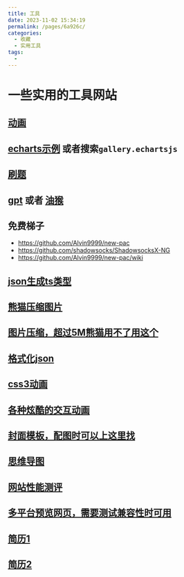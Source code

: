 ```yaml
---
title: 工具
date: 2023-11-02 15:34:19
permalink: /pages/6a926c/
categories:
  - 收藏
  - 实用工具
tags:
  - 
---
```

# 一些实用的工具网站

## [动画](https://animista.net/play/basic)
## [echarts示例](https://www.isqqw.com/) 或者搜索``gallery.echartsjs``
## [刷题](https://fe.ecool.fun/topic-list?tagId=10)
## [gpt](chat.aizs.eu.org) 或者 [油猴](yeyu1024.xyz)
## 免费梯子
- https://github.com/Alvin9999/new-pac
- https://github.com/shadowsocks/ShadowsocksX-NG
- https://github.com/Alvin9999/new-pac/wiki
## [json生成ts类型](https://app.quicktype.io/)
## [熊猫压缩图片](https://tinypng.com/)
## [图片压缩，超过5M熊猫用不了用这个](https://squoosh.app/)
## [格式化json](https://www.json.cn/)
## [css3动画](https://www.webhek.com/post/css3-animation-sniplet-collection/#/)
## [各种炫酷的交互动画](https://uiverse.io/)
## [封面模板，配图时可以上这里找](https://www.canva.cn/)
## [思维导图](https://boardmix.cn/)
## [网站性能测评](https://pagespeed.web.dev/)
## [多平台预览网页，需要测试兼容性时可用](https://responsively.app/)
## [简历1](https://www.mujicv.com/) 
## [简历2](https://www.canva.cn/resumes/templates/)

